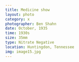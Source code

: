 ```yaml
---
title: Medicine show
layout: photo
category: x
photographer: Ben Shahn
date: October, 1935
time: 1930s
size: 35mm
type: Nitrate Negative
location: Huntingdon, Tennessee
img: image15.jpg
---
```


